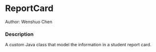 # ReportCard
Author: Wenshuo Chen

### Description

A custom Java class that model the information in a student report card.

